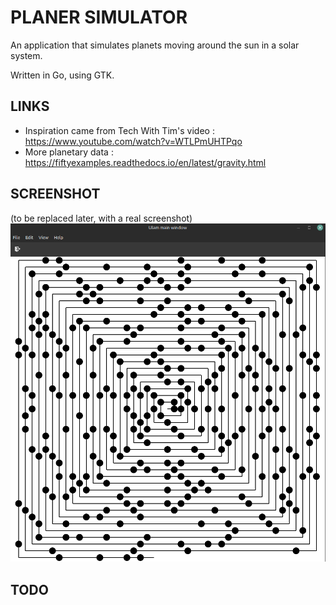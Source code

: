 # PLANER SIMULATOR

An application that simulates planets moving around the sun in a solar system.

Written in Go, using GTK.

## LINKS

* Inspiration came from Tech With Tim's video : https://www.youtube.com/watch?v=WTLPmUHTPqo
* More planetary data : https://fiftyexamples.readthedocs.io/en/latest/gravity.html

## SCREENSHOT

(to be replaced later, with a real screenshot)
![screenshot](assets/screenshot.png)

## TODO
